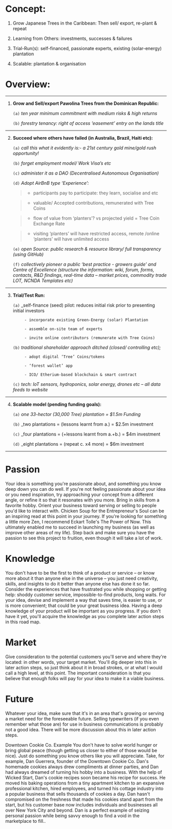 
# Concept: 

1. Grow Japanese Trees in the Caribbean:  Then sell/ export, re-plant & repeat

1. Learning from Others: investments, successes & failures

1. Trial-Run(s): self-financed,  passionate experts, existing (solar-energy) plantation

1. Scalable: plantation & organisation

# Overview:

 ------
1. **Grow and Sell/export Pawolina Trees from the Dominican Republic:**


      `(a)`    _ten year minimum commitment with medium risks & high returns_
   
      `(b)`    _forestry tenancy: right of access ‘easement’ entry on the lands title_
                                  
 ------               
2. **Succeed where others have failed (in Australia, Brazil, Haiti etc):**
  

      `(a)`    _call this what it evidently is:- a 21st century gold mine/gold rush opportunity!_
   
      `(b)`    _forget employment model/ Work Visa’s etc_  
   
      `(c)`	   _administer it as a DAO (Decentralised Autonomous Organisation)_
   
      `(d)`	   _Adopt AirBnB type ‘Experience’:_
   
    > - participants pay to participate: they learn, socialise and etc 
            
    > - valuable/ Accepted contributions, remunerated with Tree Coins
     
    > - flow of value from ‘planters’? vs projected yield = Tree Coin Exchange Rate
    
    > - visiting ‘planters’ will have restricted access, remote /online ‘planters’ will have unlimited access
     
      `(e)`	  _open Source: public research & resource library/  full transparency (using GitHub)_
   
      `(f)`	  _collectively pioneer a public ‘best practice - growers guide’ and Centre of Excellence (structure the information: wiki, forum, forms, contacts, R&D findings, real-time data – market prices, commodity trade LOT, NCNDA Templates etc)_
 ------

3. **Trial/Test Run:**


      `(a)`	  _self-finance (seed) pilot: reduces initial risk prior to presenting initial investors
   
            - incorporate existing Green-Energy (solar) Plantation
      
            - assemble on-site team of experts
     
            - invite online contributors (remunerate with Tree Coins)
    
      `(b)`  _traditional shareholder approach ditched (closed/ controlling etc);_
   
            - adopt digital ‘Tree’ Coins/tokens
     
            - ‘forest wallet’ app 
    
            - ICO/ Etherium-based blockchain & smart contract

      `(c)`	 _tech: IoT sensors, hydroponics, solar energy, drones etc – all data feeds to website_
 
 ------
 
4. **Scalable model (pending funding goals):**

      `(a)`   _one 33-hector (30,000 Tree) plantation = $1.5m Funding_
   
      `(b)`	  _two plantations = (lessons learnt from a.)  = $2.5m investment
   
      `(c)`   _four plantations = (+lessons learnt from a.+b.)  = $4m investment
   
      `(d)`   _eight plantations = (repeat c. x4 more) = $6m investment
 ------

# Passion
Your idea is something you're passionate about, and something you know deep down you can do well. If you're not feeling passionate about your idea or you need inspiration, try approaching your concept from a different angle, or refine it so that it resonates with you more. Bring in skills from a favorite hobby. Orient your business toward serving or selling to people you'd like to interact with. Chicken Soup for the Entrepreneur's Soul can be an inspiring read at this point in your journey. If you're looking for something a little more Zen, I recommend Eckart Tolle's The Power of Now. This ultimately enabled me to succeed in launching my business (as well as improve other areas of my life). Step back and make sure you have the passion to see this project to fruition, even though it will take a lot of work.

# Knowledge
You don't have to be the first to think of a product or service – or know more about it than anyone else in the universe – you just need creativity, skills, and insights to do it better than anyone else has done it so far. Consider the experiences that have frustrated you while shopping or getting help: shoddy customer service, impossible-to-find products, long waits. For your idea, devise and implement a way that saves time, is easier to use, or is more convenient; that could be your great business idea. Having a deep knowledge of your product will be important as you progress. If you don't have it yet, you'll acquire the knowledge as you complete later action steps in this road map.

# Market
Give consideration to the potential customers you'll serve and where they're located: in other words, your target market. You'll dig deeper into this in later action steps, so just think about it in broad strokes, or at what I would call a high level, at this point. The important consideration is that you believe that enough folks will pay for your idea to make it a viable business.

# Future
Whatever your idea, make sure that it's in an area that's growing or serving a market need for the foreseeable future. Selling typewriters (if you even remember what those are) for use in business communications is probably not a good idea. There will be more discussion about this in later action steps.
 
Downtown Cookie Co. Example
You don't have to solve world hunger or bring global peace (though getting us closer to either of those would be nice). Just do something you know others like you will appreciate. Take, for example, Dan Guerrera, founder of the Downtown Cookie Co. Dan's homemade cookies always drew compliments at dinner parties, and Dan had always dreamed of turning his hobby into a business. With the help of Wicked Start, Dan's cookie recipes soon became his recipe for success. He moved his baking operations from a tiny apartment kitchen to an expansive professional kitchen, hired employees, and turned his cottage industry into a popular business that sells thousands of cookies a day. Dan hasn't compromised on the freshness that made his cookies stand apart from the start, but his customer base now includes individuals and businesses all over New York City and beyond. Dan is a perfect example of seizing personal passion while being savvy enough to find a void in the marketplace to fill..
